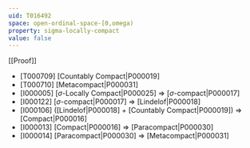 ```yaml
---
uid: T016492
space: open-ordinal-space-[0,omega)
property: sigma-locally-compact
value: false
---
```

[[Proof]]

* [T000709] [Countably Compact|P000019]
* [T000710] [Metacompact|P000031]
* [I000005] [$\sigma$-Locally Compact|P000025] => [$\sigma$-compact|P000017]
* [I000122] [$\sigma$-compact|P000017] => [Lindelof|P000018]
* [I000106] ([Lindelof|P000018] + [Countably Compact|P000019]) => [Compact|P000016]
* [I000013] [Compact|P000016] => [Paracompact|P000030]
* [I000014] [Paracompact|P000030] => [Metacompact|P000031]

